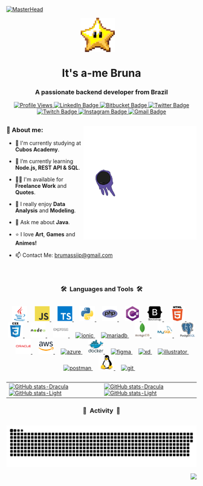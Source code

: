 [![MasterHead](https://i.imgur.com/v07PFOG.jpg)](https://i.imgur.com/v07PFOG.jpg)

<p align="center">
  <img width="90px" src="https://raw.githubusercontent.com/nyrvlivy/nyrvlivy/master/star.gif" align="center" alt="GitHub Readme Stats" style="margin-right: 20px;" />
  <h1 align="center">It's a-me Bruna</h1>
</p>
<h3 align="center">A passionate backend developer from Brazil</h3>

<p align="center">
  <a href="https://komarev.com/ghpvc/?username=nyrvlivy&label=Profile%20views&color=0e75b6&style=for-the-badge">
    <img src="https://komarev.com/ghpvc/?username=nyrvlivy&label=Profile%20views&color=0e75b6&style=for-the-badge" alt="Profile Views" />
  </a>
  <a href="https://www.linkedin.com/in/brunamassi/">
    <img src="https://img.shields.io/badge/-LinkedIn-%230077B5?style=for-the-badge&logo=linkedin&logoColor=white" alt="LinkedIn Badge" />
  </a>
  <a href="https://bitbucket.org/nyrvlivy">
    <img src="https://img.shields.io/badge/Bitbucket-%232580F7?style=for-the-badge&logo=bitbucket&logoColor=white" alt="Bitbucket Badge" />
  </a>
  <a href="https://twitter.com/nyrvlivy">
    <img src="https://img.shields.io/badge/Twitter-1DA1F2?style=for-the-badge&logo=twitter&logoColor=white" alt="Twitter Badge" />
  </a>
  <a href="https://www.twitch.tv/nyrvlivy">
    <img src="https://img.shields.io/badge/Twitch-9146FF?style=for-the-badge&logo=twitch&logoColor=white" alt="Twitch Badge" />
  </a>
  <a href="https://instagram.com/nyrvlivy">
    <img src="https://img.shields.io/badge/-Instagram-%23ED1A79?style=for-the-badge&logo=instagram&logoColor=white" alt="Instagram Badge" />
  </a>
  <a href="mailto:brumassiip@gmail.com">
    <img src="https://img.shields.io/badge/-Gmail-%23EA4335?style=for-the-badge&logo=gmail&logoColor=white" alt="Gmail Badge" />
  </a>
</p>


##

<img align="right" alt="Coding" width="300" src="https://raw.githubusercontent.com/nyrvlivy/nyrvlivy/master/5RTG.gif">

<h3 align="left">🤗 About me:</h3>

- 🔭 I'm currently studying at **Cubos Academy**.

- 🌱 I’m currently learning **Node.js, REST API & SQL**.

- 👨‍💻 I'm available for **Freelance Work** and **Quotes**.

- 🥰 I really enjoy **Data Analysis** and **Modeling**.

- 💬 Ask me about **Java**.

- ⭐ I love **Art**, **Games** and **Animes!**

- 📫 Contact Me: [brumassiip@gmail.com](mailto:brumassiip@gmail.com)
<br><br><br>

##

<h3 align="center">🛠️&nbsp&nbspLanguages and Tools&nbsp&nbsp🛠️</h3>

##

<!-- Programming Languages -->
<p align="center">
    <a href="https://www.java.com" target="_blank" rel="noreferrer">
        <img src="https://raw.githubusercontent.com/devicons/devicon/master/icons/java/java-original.svg" alt="java" width="40" height="40"/>
    </a>&nbsp&nbsp&nbsp
    <a href="https://developer.mozilla.org/en-US/docs/Web/JavaScript" target="_blank" rel="noreferrer">
        <img src="https://raw.githubusercontent.com/devicons/devicon/master/icons/javascript/javascript-original.svg" alt="javascript" width="40" height="40"/>
    </a>&nbsp&nbsp&nbsp
    <a href="https://www.typescriptlang.org/" target="_blank" rel="noreferrer">
        <img src="https://raw.githubusercontent.com/devicons/devicon/master/icons/typescript/typescript-original.svg" alt="typescript" width="40" height="40"/>
    </a>&nbsp&nbsp&nbsp
    <a href="https://www.python.org" target="_blank" rel="noreferrer">
        <img src="https://raw.githubusercontent.com/devicons/devicon/master/icons/python/python-original.svg" alt="python" width="40" height="40"/>
    </a>&nbsp&nbsp&nbsp
    <a href="https://www.php.net" target="_blank" rel="noreferrer">
        <img src="https://raw.githubusercontent.com/devicons/devicon/master/icons/php/php-original.svg" alt="php" width="40" height="40"/>
    </a>&nbsp&nbsp&nbsp
    <a href="https://www.w3schools.com/cs/" target="_blank" rel="noreferrer">
        <img src="https://raw.githubusercontent.com/devicons/devicon/master/icons/csharp/csharp-original.svg" alt="csharp" width="40" height="40"/>
    </a>&nbsp&nbsp&nbsp
<!-- Frontend Development -->
     <a href="https://getbootstrap.com" target="_blank" rel="noreferrer">
        <img src="https://raw.githubusercontent.com/devicons/devicon/master/icons/bootstrap/bootstrap-plain-wordmark.svg" alt="bootstrap" width="40" height="40"/>
    </a>&nbsp&nbsp&nbsp
    <a href="https://developer.mozilla.org/en-US/docs/Web/HTML" target="_blank" rel="noreferrer">
        <img src="https://raw.githubusercontent.com/devicons/devicon/master/icons/html5/html5-original-wordmark.svg" alt="html5" width="40" height="40"/>
    </a>&nbsp&nbsp&nbsp
    <a href="https://www.w3schools.com/css/" target="_blank" rel="noreferrer">
        <img src="https://raw.githubusercontent.com/devicons/devicon/master/icons/css3/css3-original-wordmark.svg" alt="css3" width="40" height="40"/>
    </a>&nbsp&nbsp&nbsp
<!-- Backend Development -->
    <a href="https://nodejs.org" target="_blank" rel="noreferrer">
        <img src="https://raw.githubusercontent.com/devicons/devicon/master/icons/nodejs/nodejs-original-wordmark.svg" alt="nodejs" width="40" height="40"/>
    </a>&nbsp&nbsp&nbsp
    <a href="https://expressjs.com" target="_blank" rel="noreferrer">
        <img src="https://raw.githubusercontent.com/devicons/devicon/master/icons/express/express-original-wordmark.svg" alt="express" width="40" height="40"/>
    </a>&nbsp&nbsp&nbsp
<!-- Mobile App Development -->
    <a href="https://ionicframework.com" target="_blank" rel="noreferrer">
        <img src="https://upload.wikimedia.org/wikipedia/commons/d/d1/Ionic_Logo.svg" alt="ionic" width="40" height="40"/>
    </a>&nbsp&nbsp&nbsp
<!-- Database -->
    <a href="https://mariadb.org/" target="_blank" rel="noreferrer">
        <img src="https://www.vectorlogo.zone/logos/mariadb/mariadb-icon.svg" alt="mariadb" width="40" height="40"/>
    </a>&nbsp&nbsp&nbsp
    <a href="https://www.mongodb.com/" target="_blank" rel="noreferrer">
        <img src="https://raw.githubusercontent.com/devicons/devicon/master/icons/mongodb/mongodb-original-wordmark.svg" alt="mongodb" width="40" height="40"/>
    </a>&nbsp&nbsp&nbsp
    <a href="https://www.mysql.com/" target="_blank" rel="noreferrer">
        <img src="https://raw.githubusercontent.com/devicons/devicon/master/icons/mysql/mysql-original-wordmark.svg" alt="mysql" width="40" height="40"/>
    </a>&nbsp&nbsp&nbsp
    <a href="https://www.postgresql.org" target="_blank" rel="noreferrer">
        <img src="https://raw.githubusercontent.com/devicons/devicon/master/icons/postgresql/postgresql-original-wordmark.svg" alt="postgresql" width="40" height="40"/>
    </a>&nbsp&nbsp&nbsp
    <a href="https://www.oracle.com/" target="_blank" rel="noreferrer">
        <img src="https://raw.githubusercontent.com/devicons/devicon/master/icons/oracle/oracle-original.svg" alt="oracle" width="40" height="40"/>
    </a>&nbsp&nbsp&nbsp
<!-- Devops -->
    <a href="https://aws.amazon.com" target="_blank" rel="noreferrer">
        <img src="https://raw.githubusercontent.com/devicons/devicon/master/icons/amazonwebservices/amazonwebservices-original-wordmark.svg" alt="aws" width="40" height="40"/>
    </a>&nbsp&nbsp&nbsp
    <a href="https://azure.microsoft.com/en-in/" target="_blank" rel="noreferrer">
        <img src="https://www.vectorlogo.zone/logos/microsoft_azure/microsoft_azure-icon.svg" alt="azure" width="40" height="40"/>
    </a>&nbsp&nbsp&nbsp
    <a href="https://www.docker.com/" target="_blank" rel="noreferrer">
        <img src="https://raw.githubusercontent.com/devicons/devicon/master/icons/docker/docker-original-wordmark.svg" alt="docker" width="40" height="40"/>
    </a>&nbsp&nbsp&nbsp
<!-- Software -->
    <a href="https://www.figma.com/" target="_blank" rel="noreferrer">
        <img src="https://www.vectorlogo.zone/logos/figma/figma-icon.svg" alt="figma" width="40" height="40"/>
    </a>&nbsp&nbsp&nbsp
    <a href="https://www.adobe.com/products/xd.html" target="_blank" rel="noreferrer">
        <img src="https://cdn.worldvectorlogo.com/logos/adobe-xd.svg" alt="xd" width="40" height="40"/>
    </a>&nbsp&nbsp&nbsp
    <a href="https://www.adobe.com/in/products/illustrator.html" target="_blank" rel="noreferrer">
        <img src="https://www.vectorlogo.zone/logos/adobe_illustrator/adobe_illustrator-icon.svg" alt="illustrator" width="40" height="40"/>
    </a>&nbsp&nbsp&nbsp
    <a href="https://postman.com" target="_blank" rel="noreferrer">
        <img src="https://www.vectorlogo.zone/logos/getpostman/getpostman-icon.svg" alt="postman" width="40" height="40"/>
    </a>&nbsp&nbsp&nbsp
<!-- Sistema -->
    <a href="https://www.linux.org/" target="_blank" rel="noreferrer">
        <img src="https://raw.githubusercontent.com/devicons/devicon/master/icons/linux/linux-original.svg" alt="linux" width="40" height="40"/>
    </a>&nbsp&nbsp&nbsp
    <a href="https://git-scm.com/" target="_blank" rel="noreferrer">
        <img src="https://www.vectorlogo.zone/logos/git-scm/git-scm-icon.svg" alt="git" width="40" height="40"/>
    </a>&nbsp&nbsp&nbsp
</p>

##

<table align="center">
  <tr>
    <td>
      <a href="https://github.com/nyrvlivy/github-readme-stats#gh-dark-mode-only">
        <img src="https://github-readme-stats.vercel.app/api?username=nyrvlivy&show_icons=true&theme=dracula&hide=contribs&rank_icon=github#gh-dark-mode-only" alt="GitHub stats-Dracula" />
      </a>
      <a href="https://github.com/nyrvlivy/github-readme-stats#gh-light-mode-only">
        <img src="https://github-readme-stats.vercel.app/api?username=nyrvlivy&show_icons=true&theme=swift&hide=contribs&rank_icon=github#gh-light-mode-only" alt="GitHub stats-Light" />
      </a>
    </td>
    <td>
      <a href="https://github.com/nyrvlivy/github-readme-stats#gh-dark-mode-only">
        <img src="https://github-readme-stats.vercel.app/api/top-langs?username=nyrvlivy&show_icons=true&theme=dracula&layout=compact&hide=contribs&hide_rank=true#gh-dark-mode-only" alt="GitHub stats-Dracula" />
      </a>
      <a href="https://github.com/nyrvlivy/github-readme-stats#gh-light-mode-only">
        <img src="https://github-readme-stats.vercel.app/api/top-langs?username=nyrvlivy&show_icons=true&theme=swift&layout=compact&hide=contribs&hide_rank=true#gh-light-mode-only" alt="GitHub stats-Light" />
      </a>
    </td>
  </tr>
</table>

<h3 align="center">🐍&nbsp&nbspActivity&nbsp&nbsp🐍</h3>

##

<div align="center">
  <picture>
    <source media="(prefers-color-scheme: dark)" srcset="https://raw.githubusercontent.com/Nyrvlivy/Nyrvlivy/output/github-contribution-grid-snake-dark.svg">
    <source media="(prefers-color-scheme: light)" srcset="https://raw.githubusercontent.com/Nyrvlivy/Nyrvlivy/output/github-contribution-grid-snake.svg">
    <img alt="github contribution grid snake animation" src="https://raw.githubusercontent.com/Nyrvlivy/Nyrvlivy/output/github-contribution-grid-snake.svg">
  </picture>
  
  <p align="right">
    <img src="https://readme-typing-svg.herokuapp.com?font=Ubuntu&color=%23E4E2E2&vCenter=true&lines=Thank+you+for+visiting+my+profile+!" />
  </p>
</div>

